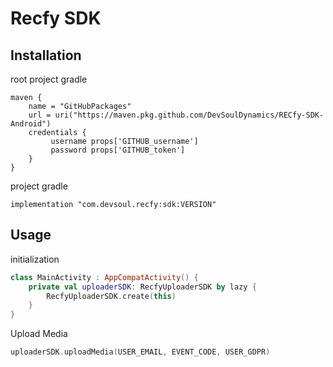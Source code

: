 # Recfy SDK

## Installation

root project gradle

```Gradle 
maven {
    name = "GitHubPackages"
    url = uri("https://maven.pkg.github.com/DevSoulDynamics/RECfy-SDK-Android")
    credentials {
         username props['GITHUB_username']
         password props['GITHUB_token']
    }
}
```
project gradle
```Gradle 
implementation "com.devsoul.recfy:sdk:VERSION"
```

## Usage
initialization
```kotlin
class MainActivity : AppCompatActivity() {
    private val uploaderSDK: RecfyUploaderSDK by lazy {
        RecfyUploaderSDK.create(this)
    }
}
```

Upload Media
```kotlin
uploaderSDK.uploadMedia(USER_EMAIL, EVENT_CODE, USER_GDPR)
```

